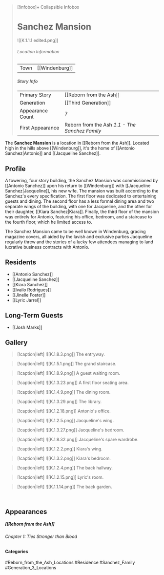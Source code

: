 > [!infobox]+ Collapsible Infobox
> # Sanchez Mansion
> ![[K.1.1.1 edited.png]] 
> ###### Location Information
> |  |  | 
> | ---- | ---- | 
> | Town | [[Windenburg]] | 
> 
> ##### Story Info
> |  |  | 
> | ---- | ---- | 
> | Primary Story | [[Reborn from the Ash]] | 
> | Generation | [[Third Generation]]|
> | Appearance Count | 7 | 
> | First Appearance | Reborn from the Ash *1.1 - The Sanchez Family*

The **Sanchez Mansion** is a location in [[Reborn from the Ash]]. Located high in the hills above [[Windenburg]], it's the home of [[Antonio Sanchez|Antonio]] and [[Jacqueline Sanchez]].

## Profile
A towering, four story building, the Sanchez Mansion was commissioned by [[Antonio Sanchez]] upon his return to [[Windenburg]] with [[Jacqueline Sanchez|Jacqueline]], his new wife. The mansion was built according to the Sanchez's every specification. The first floor was dedicated to entertaining guests and dining. The second floor has a less formal dining area and two separate wings of the building, with one for Jacqueline, and the other for their daughter, [[Kiara Sanchez|Kiara]]. Finally, the third floor of the mansion was entirely for Antonio, featuring his office, bedroom, and a staircase to the fourth floor, which he limited access to.

The Sanchez Mansion came to be well known in Windenburg, gracing magazine covers, all aided by the lavish and exclusive parties Jacqueline regularly threw and the stories of a lucky few attendees managing to land lucrative business contracts with Antonio.

## Residents
- [[Antonio Sanchez]]
- [[Jacqueline Sanchez]]
- [[Kiara Sanchez]]
- [[Ivailo Rodrigues]]
- [[Jinelle Foster]]
- [[Lyric Jarrel]]

## Long-Term Guests
- [[Josh Marks]]

## Gallery

> [!caption|left]
> ![[K.1.8.3.png]] 
> The entryway.

> [!caption|left]
> ![[K.1.5.1.png]] 
> The grand staircase.

> [!caption|left]
> ![[K.1.8.9.png]] 
> A guest waiting room.

> [!caption|left]
> ![[K.1.3.23.png]] 
> A first floor seating area.

> [!caption|left]
> ![[K.1.4.9.png]] 
> The dining room.

> [!caption|left]
> ![[K.1.3.29.png]] 
> The library.

> [!caption|left]
> ![[K.1.2.18.png]] 
> Antonio's office.

> [!caption|left]
> ![[K.1.2.5.png]] 
> Jacqueline's wing.

> [!caption|left]
> ![[K.1.3.27.png]] 
> Jacqueline's bedroom.

> [!caption|left]
> ![[K.1.8.32.png]] 
> Jacqueline's spare wardrobe.

> [!caption|left]
> ![[K.1.2.2.png]] 
> Kiara's wing.

> [!caption|left]
> ![[K.1.3.2.png]] 
> Kiara's bedroom.

> [!caption|left]
> ![[K.1.2.4.png]] 
> The back hallway.

> [!caption|left]
> ![[K.1.2.15.png]] 
> Lyric's room.

> [!caption|left]
> ![[K.1.1.14.png]] 
> The back garden.

<br style="clear:both; margin: 0; padding: 0" />

## Appearances
##### [[Reborn from the Ash]]
###### Chapter 1: Ties Stronger than Blood

#### Categories
#Reborn_from_the_Ash_Locations #Residence #Sanchez_Family #Generation_3_Locations